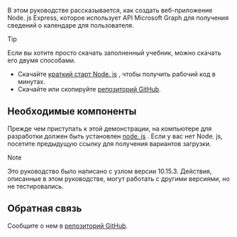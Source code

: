 <!-- markdownlint-disable MD002 MD041 -->

В этом руководстве рассказывается, как создать веб-приложение Node. js Express, которое использует API Microsoft Graph для получения сведений о календаре для пользователя.

> [!TIP]
> Если вы хотите просто скачать заполненный учебник, можно скачать его двумя способами.
>
> - Скачайте [краткий старт Node. js](https://developer.microsoft.com/graph/quick-start?platform=option-node) , чтобы получить рабочий код в минутах.
> - Скачайте или скопируйте [репозиторий GitHub](https://github.com/microsoftgraph/msgraph-training-nodeexpressapp).

## <a name="prerequisites"></a>Необходимые компоненты

Прежде чем приступать к этой демонстрации, на компьютере для разработки должен быть установлен [node. js](https://nodejs.org) . Если у вас нет Node. js, посетите предыдущую ссылку для получения вариантов загрузки.

> [!NOTE]
> Это руководство было написано с узлом версии 10.15.3. Действия, описанные в этом руководстве, могут работать с другими версиями, но не тестировались.

## <a name="feedback"></a>Обратная связь

Сообщите о нем в [репозиторий GitHub](https://github.com/microsoftgraph/msgraph-training-nodeexpressapp).